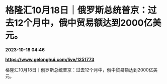 # 格隆汇10月18日｜俄罗斯总统普京：过去12个月中，俄中贸易额达到2000亿美元。

**2023-10-18 04:46**

**https://www.gelonghui.com/live/1251773**

格隆汇10月18日｜俄罗斯总统普京：过去12个月中，俄中贸易额达到2000亿美元。